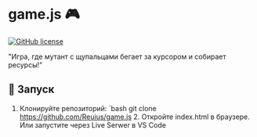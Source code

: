 ﻿# game.js 🎮

[![GitHub license]()](https://github.com/Reuius/game.js)
  
"Игра, где мутант с щупальцами бегает за курсором и собирает ресурсы!"

## 🚀 Запуск
1. Клонируйте репозиторий:
   `bash
   git clone https://github.com/Reuius/game.js
   2. Откройте index.html в браузере.
   Или запустите через Live Serwer в VS Code